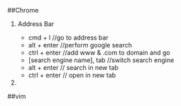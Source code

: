 
##Chrome
1. Address Bar
	- cmd + l //go to address bar
	- alt + enter //perform google search
	- ctrl + enter //add www & .com to domain and go
	- [search engine name], tab //switch search engine
	- alt + enter // search in new tab 
	- ctrl + enter // open in new tab

2. 

##vim

